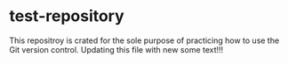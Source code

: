 # test-repository
This repositroy is crated for the sole purpose of practicing how to use the Git version control.
Updating this file with new some text!!!

